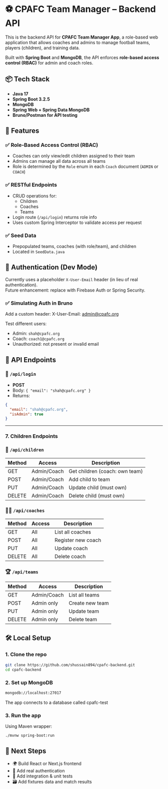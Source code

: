 # ⚽ CPAFC Team Manager – Backend API

This is the backend API for **CPAFC Team Manager App**, a role-based web application that allows coaches and admins to manage football teams, players (children), and training data.

Built with **Spring Boot** and **MongoDB**, the API enforces **role-based access control (RBAC)** for admin and coach roles.

## 📦 Tech Stack

- **Java 17**
- **Spring Boot 3.2.5**
- **MongoDB**
- **Spring Web + Spring Data MongoDB**
- **Bruno/Postman for API testing**

## 🚀 Features

### ✅ Role-Based Access Control (RBAC)

- Coaches can only view/edit children assigned to their team
- Admins can manage all data across all teams
- Role is determined by the `Role` enum in each `Coach` document (`ADMIN` or `COACH`)

### ✅ RESTful Endpoints

- CRUD operations for:
    - Children
    - Coaches
    - Teams
- Login route (`/api/login`) returns role info
- Uses custom Spring Interceptor to validate access per request

### ✅ Seed Data

- Prepopulated teams, coaches (with role/team), and children
- Located in `SeedData.java`

## 🔐 Authentication (Dev Mode)

Currently uses a placeholder `X-User-Email` header (in lieu of real authentication).  
Future enhancement: replace with Firebase Auth or Spring Security.

### ✅ Simulating Auth in Bruno

Add a custom header:
X-User-Email: admin@cpafc.org

Test different users:

- Admin: `shah@cpafc.org`
- Coach: `coach1@cpafc.org`
- Unauthorized: not present or invalid email

## 🔧 API Endpoints

### 🔑 `/api/login`
- **POST**
- Body: `{ "email": "shah@cpafc.org" }`
- Returns:
```json
{
  "email": "shah@cpafc.org",
  "isAdmin": true
}
```

---

### 7. Children Endpoints


### 👶 `/api/children`

| Method | Access      | Description                     |
|--------|-------------|---------------------------------|
| GET    | Admin/Coach | Get children (coach: own team)  |
| POST   | Admin/Coach | Add child to team               |
| PUT    | Admin/Coach | Update child (must own)         |
| DELETE | Admin/Coach | Delete child (must own)         |

### 🧑‍🏫 `/api/coaches`

| Method | Access  | Description             |
|--------|---------|-------------------------|
| GET    | All     | List all coaches        |
| POST   | All     | Register new coach      |
| PUT    | All     | Update coach            |
| DELETE | All     | Delete coach            |

### 🏆 `/api/teams`

| Method | Access      | Description              |
|--------|-------------|--------------------------|
| GET    | Admin/Coach | List all teams           |
| POST   | Admin only  | Create new team          |
| PUT    | Admin only  | Update team              |
| DELETE | Admin only  | Delete team              |

## 🛠 Local Setup

### 1. Clone the repo

```bash
git clone https://github.com/shussain894/cpafc-backend.git
cd cpafc-backend
```

### 2. Set up MongoDB
```bash
mongodb://localhost:27017
````
The app connects to a database called cpafc-test

### 3. Run the app

Using Maven wrapper:
```bash
./mvnw spring-boot:run
```

## 🔮 Next Steps

- 🌍 Build React or Next.js frontend
- 🔐 Add real authentication
- 🧪 Add integration & unit tests
- 🗃️ Add fixtures data and match results


